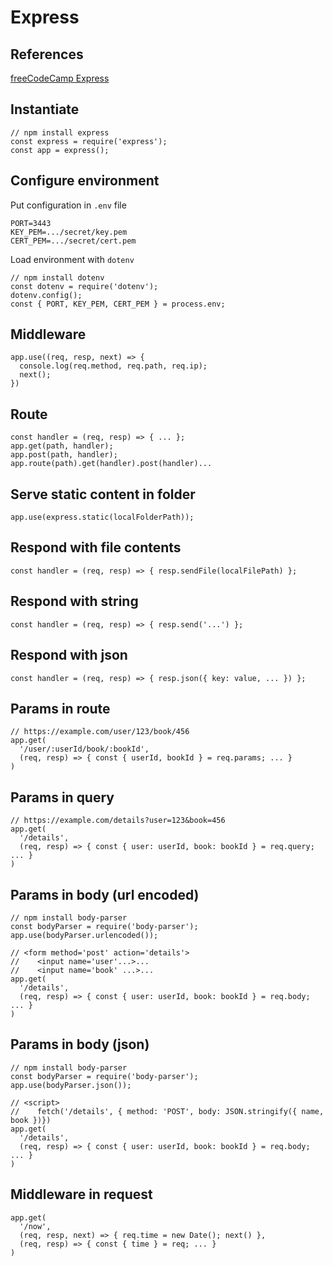 # Express

## References
[freeCodeCamp Express](https://www.freecodecamp.org/learn/back-end-development-and-apis/basic-node-and-express/)

## Instantiate
```
// npm install express
const express = require('express');
const app = express();
```
## Configure environment
Put configuration in `.env` file
```
PORT=3443
KEY_PEM=.../secret/key.pem
CERT_PEM=.../secret/cert.pem
```
Load environment with `dotenv`
```
// npm install dotenv
const dotenv = require('dotenv');
dotenv.config();
const { PORT, KEY_PEM, CERT_PEM } = process.env;
```
## Middleware
```
app.use((req, resp, next) => {
  console.log(req.method, req.path, req.ip);
  next();
})
```
## Route
```
const handler = (req, resp) => { ... };
app.get(path, handler);
app.post(path, handler);
app.route(path).get(handler).post(handler)...
```
## Serve static content in folder
```
app.use(express.static(localFolderPath));
```
## Respond with file contents
```
const handler = (req, resp) => { resp.sendFile(localFilePath) };
```
## Respond with string
```
const handler = (req, resp) => { resp.send('...') };
```
## Respond with json
```
const handler = (req, resp) => { resp.json({ key: value, ... }) };
```
## Params in route
```
// https://example.com/user/123/book/456
app.get(
  '/user/:userId/book/:bookId', 
  (req, resp) => { const { userId, bookId } = req.params; ... }
)
```
## Params in query
```
// https://example.com/details?user=123&book=456
app.get(
  '/details',
  (req, resp) => { const { user: userId, book: bookId } = req.query; ... }
)
```
## Params in body (url encoded)
```
// npm install body-parser
const bodyParser = require('body-parser');
app.use(bodyParser.urlencoded());

// <form method='post' action='details'>
//    <input name='user'...>... 
//    <input name='book' ...>...
app.get(
  '/details',
  (req, resp) => { const { user: userId, book: bookId } = req.body; ... }
)
```
## Params in body (json)
```
// npm install body-parser
const bodyParser = require('body-parser');
app.use(bodyParser.json());

// <script>
//    fetch('/details', { method: 'POST', body: JSON.stringify({ name, book })})
app.get(
  '/details',
  (req, resp) => { const { user: userId, book: bookId } = req.body; ... }
)
```
## Middleware in request
```
app.get(
  '/now',
  (req, resp, next) => { req.time = new Date(); next() },
  (req, resp) => { const { time } = req; ... }
)
```
